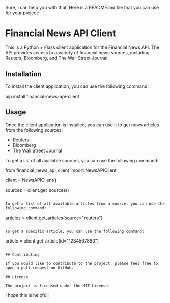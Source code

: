 
Sure, I can help you with that. Here is a README.md file that you can use for your project:


# Financial News API Client

This is a Python + Flask client application for the Financial News API. The API provides access to a variety of financial news sources, including Reuters, Bloomberg, and The Wall Street Journal.

## Installation

To install the client application, you can use the following command:


pip install financial-news-api-client


## Usage

Once the client application is installed, you can use it to get news articles from the following sources:

* Reuters
* Bloomberg
* The Wall Street Journal

To get a list of all available sources, you can use the following command:


from financial_news_api_client import NewsAPIClient

client = NewsAPIClient()

sources = client.get_sources()
```

To get a list of all available articles from a source, you can use the following command:

```
articles = client.get_articles(source="reuters")
```

To get a specific article, you can use the following command:

```
article = client.get_article(id="1234567890")
```

## Contributing

If you would like to contribute to the project, please feel free to open a pull request on GitHub.

## License

The project is licensed under the MIT License.
```

I hope this is helpful!
